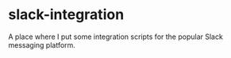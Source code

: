 slack-integration
=================

A place where I put some integration scripts for the popular Slack messaging platform.
